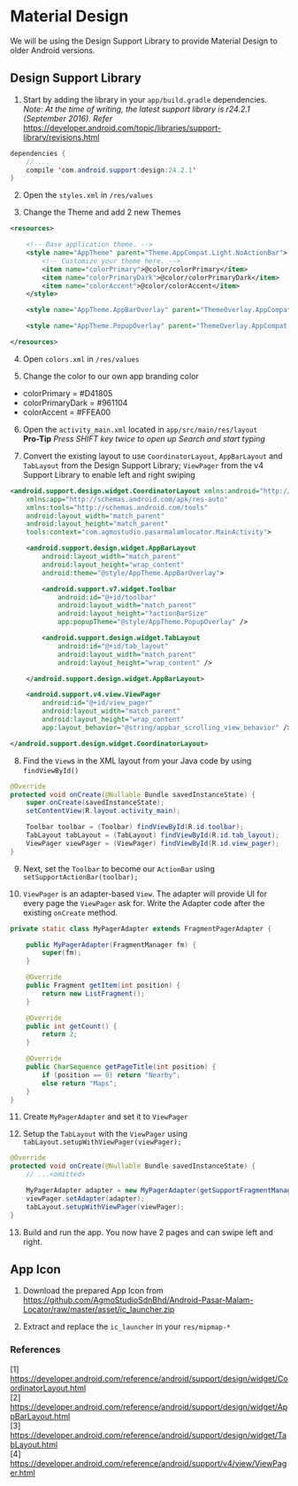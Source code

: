 # Material Design
We will be using the Design Support Library to provide Material Design to older Android versions.

## Design Support Library
1. Start by adding the library in your `app/build.gradle` dependencies.  
*Note: At the time of writing, the latest support library is r24.2.1 (September 2016). Refer* https://developer.android.com/topic/libraries/support-library/revisions.html

  ```java
  dependencies {
      // ...
      compile 'com.android.support:design:24.2.1'
  }
  ```

2. Open the `styles.xml` in `/res/values`

3. Change the Theme and add 2 new Themes
  ```xml
  <resources>

      <!-- Base application theme. -->
      <style name="AppTheme" parent="Theme.AppCompat.Light.NoActionBar">
          <!-- Customize your theme here. -->
          <item name="colorPrimary">@color/colorPrimary</item>
          <item name="colorPrimaryDark">@color/colorPrimaryDark</item>
          <item name="colorAccent">@color/colorAccent</item>
      </style>

      <style name="AppTheme.AppBarOverlay" parent="ThemeOverlay.AppCompat.Dark.ActionBar" />

      <style name="AppTheme.PopupOverlay" parent="ThemeOverlay.AppCompat.Light" />

  </resources>
  ```

4. Open `colors.xml` in `/res/values`

5. Change the color to our own app branding color
  - colorPrimary = #D41805
  - colorPrimaryDark = #961104
  - colorAccent = #FFEA00

6. Open the `activity_main.xml` located in `app/src/main/res/layout`  
**Pro-Tip** *Press SHIFT key twice to open up Search and start typing*

7. Convert the existing layout to use `CoordinatorLayout`, `AppBarLayout` and `TabLayout` from the Design Support Library; `ViewPager` from the v4 Support Library to enable left and right swiping
  ```xml
  <android.support.design.widget.CoordinatorLayout xmlns:android="http://schemas.android.com/apk/res/android"
      xmlns:app="http://schemas.android.com/apk/res-auto"
      xmlns:tools="http://schemas.android.com/tools"
      android:layout_width="match_parent"
      android:layout_height="match_parent"
      tools:context="com.agmostudio.pasarmalamlocator.MainActivity">

      <android.support.design.widget.AppBarLayout
          android:layout_width="match_parent"
          android:layout_height="wrap_content"
          android:theme="@style/AppTheme.AppBarOverlay">

          <android.support.v7.widget.Toolbar
              android:id="@+id/toolbar"
              android:layout_width="match_parent"
              android:layout_height="?actionBarSize"
              app:popupTheme="@style/AppTheme.PopupOverlay" />

          <android.support.design.widget.TabLayout
              android:id="@+id/tab_layout"
              android:layout_width="match_parent"
              android:layout_height="wrap_content" />

      </android.support.design.widget.AppBarLayout>

      <android.support.v4.view.ViewPager
          android:id="@+id/view_pager"
          android:layout_width="match_parent"
          android:layout_height="wrap_content"
          app:layout_behavior="@string/appbar_scrolling_view_behavior" />

  </android.support.design.widget.CoordinatorLayout>
  ```

8. Find the `View`s in the XML layout from your Java code by using `findViewById()`
  ```java
  @Override
  protected void onCreate(@Nullable Bundle savedInstanceState) {
      super.onCreate(savedInstanceState);
      setContentView(R.layout.activity_main);

      Toolbar toolbar = (Toolbar) findViewById(R.id.toolbar);
      TabLayout tabLayout = (TabLayout) findViewById(R.id.tab_layout);
      ViewPager viewPager = (ViewPager) findViewById(R.id.view_pager);
  }
  ```

9. Next, set the `Toolbar` to become our `ActionBar` using `setSupportActionBar(toolbar);`

10. `ViewPager` is an adapter-based `View`. The adapter will provide UI for every page the `ViewPager` ask for. Write the Adapter code after the existing `onCreate` method.
  ```java
  private static class MyPagerAdapter extends FragmentPagerAdapter {

      public MyPagerAdapter(FragmentManager fm) {
          super(fm);
      }

      @Override
      public Fragment getItem(int position) {
          return new ListFragment();
      }

      @Override
      public int getCount() {
          return 2;
      }

      @Override
      public CharSequence getPageTitle(int position) {
          if (position == 0) return "Nearby";
          else return "Maps";
      }
  }
  ```

11. Create `MyPagerAdapter` and set it to `ViewPager`

12. Setup the `TabLayout` with the `ViewPager` using `tabLayout.setupWithViewPager(viewPager);`
  ```java
  @Override
  protected void onCreate(@Nullable Bundle savedInstanceState) {
      // ...<omitted>

      MyPagerAdapter adapter = new MyPagerAdapter(getSupportFragmentManager());
      viewPager.setAdapter(adapter);
      tabLayout.setupWithViewPager(viewPager);
  }
  ```
13. Build and run the app. You now have 2 pages and can swipe left and right.

## App Icon

1. Download the prepared App Icon from https://github.com/AgmoStudioSdnBhd/Android-Pasar-Malam-Locator/raw/master/asset/ic_launcher.zip

2. Extract and replace the `ic_launcher` in your `res/mipmap-*`

### References
[1] https://developer.android.com/reference/android/support/design/widget/CoordinatorLayout.html  
[2] https://developer.android.com/reference/android/support/design/widget/AppBarLayout.html  
[3] https://developer.android.com/reference/android/support/design/widget/TabLayout.html  
[4] https://developer.android.com/reference/android/support/v4/view/ViewPager.html  
